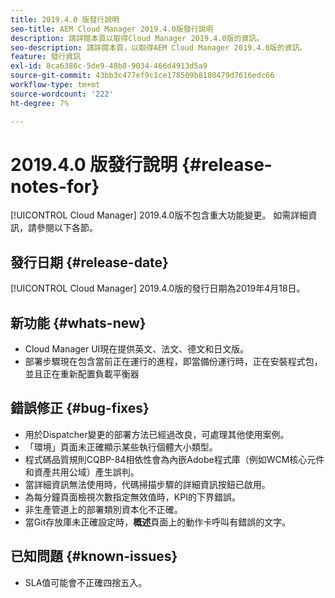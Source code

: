 ```yaml
---
title: 2019.4.0 版發行說明
seo-title: AEM Cloud Manager 2019.4.0版發行說明
description: 請詳閱本頁以取得Cloud Manager 2019.4.0版的資訊。
seo-description: 請詳閱本頁，以取得AEM Cloud Manager 2019.4.0版的資訊。
feature: 發行資訊
exl-id: 8ca6386c-5de9-48b8-9034-466d4913d5a9
source-git-commit: 43bb3c477ef9c1ce178509b8180479d7616edc66
workflow-type: tm+mt
source-wordcount: '222'
ht-degree: 7%

---
```


# 2019.4.0 版發行說明 {#release-notes-for}

[!UICONTROL Cloud Manager] 2019.4.0版不包含重大功能變更。 如需詳細資訊，請參閱以下各節。

## 發行日期 {#release-date}

[!UICONTROL Cloud Manager] 2019.4.0版的發行日期為2019年4月18日。

## 新功能 {#whats-new}

* Cloud Manager UI現在提供英文、法文、德文和日文版。
* 部署步驟現在包含當前正在運行的進程，即當備份運行時，正在安裝程式包，並且正在重新配置負載平衡器

## 錯誤修正 {#bug-fixes}

* 用於Dispatcher變更的部署方法已經過改良，可處理其他使用案例。
* 「環境」頁面未正確顯示某些執行個體大小類型。
* 程式碼品質規則CQBP-84相依性會為內嵌Adobe程式庫（例如WCM核心元件和資產共用公域）產生誤判。
* 當詳細資訊無法使用時，代碼掃描步驟的詳細資訊按鈕已啟用。
* 為每分鐘頁面檢視次數指定無效值時，KPI的下界錯誤。
* 非生產管道上的部署類別資本化不正確。
* 當Git存放庫未正確設定時，**概述**&#x200B;頁面上的動作卡呼叫有錯誤的文字。

## 已知問題 {#known-issues}

* SLA值可能會不正確四捨五入。
